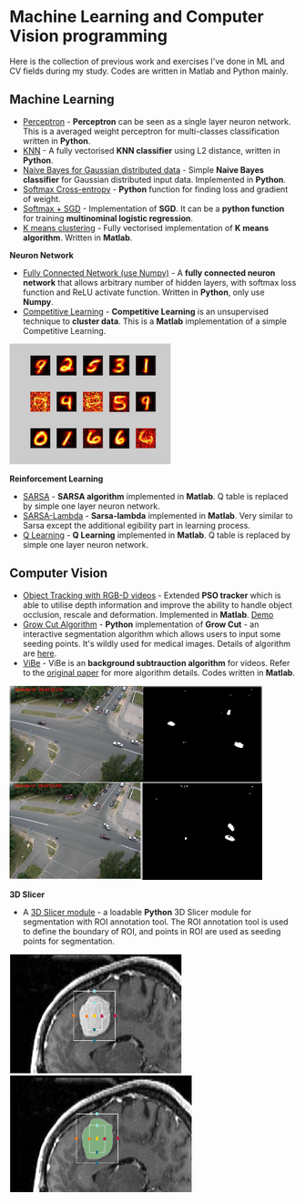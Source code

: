 # Machine Learning and Computer Vision programming
Here is the collection of previous work and exercises I've done in ML and CV fields during my study. Codes are written in Matlab and Python mainly. 

## Machine Learning
* [Perceptron](ml/averaged_perceptron_classifier.py) - **Perceptron** can be seen as a single layer neuron network. This is a averaged weight perceptron for multi-classes classification written in **Python**. 
* [KNN](ml/kNearestNeighbour.py) - A fully vectorised **KNN classifier** using L2 distance, written in **Python**. 
* [Naive Bayes for Gaussian distributed data](ml/gaussianNB.py) - Simple **Naive Bayes classifier** for Gaussian distributed input data. Implemented in **Python**.
* [Softmax Cross-entropy](ml/softmax.py) - **Python** function for finding loss and gradient of weight.
* [Softmax + SGD](ml/sgd_softmax.py) - Implementation of **SGD**. It can be a **python function** for training **multinominal logistic regression**. 
* [K means clustering](ml/k_means.m) - Fully vectorised implementation of **K means algorithm**. Written in **Matlab**. 

**Neuron Network**
* [Fully Connected Network (use Numpy)](ml/fc_NN) - A **fully connected neuron network** that allows arbitrary number of hidden layers, with softmax loss function and ReLU activate function. Written in **Python**, only use **Numpy**. 
* [Competitive Learning](ml/simple_competitive_learning.m) - **Competitive Learning** is an unsupervised technique to **cluster data**. This is a **Matlab** implementation of a simple Competitive Learning. 

![img](_fig/cl.png)

**Reinforcement Learning**
* [SARSA](ml/sarsa) - **SARSA algorithm** implemented in **Matlab**. Q table is replaced by simple one layer neuron network. 
* [SARSA-Lambda](ml/sarsa_lambda) - **Sarsa-lambda** implemented in **Matlab**. Very similar to Sarsa except the additional egibility part in learning process. 
* [Q Learning](ml/q_learning) - **Q Learning** implemented in **Matlab**. Q table is replaced by simple one layer neuron network. 

## Computer Vision
* [Object Tracking with RGB-D videos](gradProj) - Extended **PSO tracker** which is able to utilise depth information and improve the ability to handle object occlusion, rescale and deformation. Implemented in **Matlab**. [Demo](https://drive.google.com/open?id=1VUYG8pg84g_cW8Nsm24fI5o-Ac1enzce)
* [Grow Cut Algorithm](cv/grow_cut_segmentation.py) - **Python** implementation of **Grow Cut** - an interactive segmentation algorithm which allows users to input some seeding points. It's wildly used for medical images. Details of algorithm are [here](https://www.graphicon.ru/oldgr/en/publications/text/gc2005vk.pdf).
* [ViBe](cv/vibe.m) - ViBe is an **background subtrauction algorithm** for videos. Refer to the [original paper](https://orbi.uliege.be/bitstream/2268/145853/1/Barnich2011ViBe.pdf) for more algorithm details. Codes written in **Matlab**.

![img](_fig/vibe.png)

**3D Slicer**
* A [3D Slicer module](cv/ROISegmentation1.py) - a loadable **Python**  3D Slicer module for segmentation with ROI annotation tool. The ROI annotation tool is used to define the boundary of ROI, and points in ROI are used as seeding points for segmentation.

![img](_fig/seg1.png) ![img](_fig/seg2.png)

